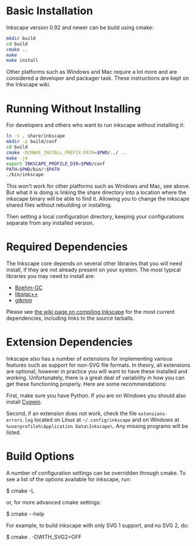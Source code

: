 Basic Installation
==================

Inkscape version 0.92 and newer can be build using cmake:

```bash
mkdir build
cd build
cmake ..
make
make install
```

Other platforms such as Windows and Mac require a lot more and are considered
a developer and packager task. These instructions are kept on the Inkscape wiki.

Running Without Installing
==========================

For developers and others who want to run inkscape without installing it:

```bash
ln -s . share/inkscape
mkdir -p build/conf
cd build
cmake -DCMAKE_INSTALL_PREFIX:PATH=$PWD/../ ..
make -j4
export INKSCAPE_PROFILE_DIR=$PWD/conf
PATH=$PWD/bin/:$PATH
./bin/inkscape
```

This won't work for other platforms such as Windows and Mac, see above. But
what it is doing is linking the share directory into a location where
the inkscape binary will be able to find it. Allowing you to change the
inkscape shared files without rebuilding or installing.

Then setting a local configuration directory, keeping your configurations
separate from any installed version.


Required Dependencies
=====================

The Inkscape core depends on several other libraries that you will need
install, if they are not already present on your system.  The most
typical libraries you may need to install are:

   * [Boehm-GC](http://www.hboehm.info/gc/)
   * [libsigc++](http://libsigc.sourceforge.net/)
   * [gtkmm](https://www.gtkmm.org/)

Please see [the wiki page on compiling Inkscape](http://wiki.inkscape.org/wiki/index.php/CompilingInkscape) for the
most current dependencies, including links to the source tarballs.


Extension Dependencies
======================
Inkscape also has a number of extensions for implementing various
features such as support for non-SVG file formats.  In theory, all
extensions are optional, however in practice you will want to have these
installed and working.  Unfortunately, there is a great deal of
variability in how you can get these functioning properly.  Here are
some recommendations:

First, make sure you have Python.  If you are on Windows you
should also install [Cygwin](https://www.cygwin.com/).

Second, if an extension does not work, check the file
`extensions-errors.log` located on Linux at `~/.config/inkscape` and on
Windows at `%userprofile%\Application Data\Inkscape\`. Any missing
programs will be listed.


Build Options
=============

A number of configuration settings can be overridden through cmake.  To
see a list of the options available for inkscape, run:

 $ cmake -L

or, for more advanced cmake settings:

 $ cmake --help

For example, to build inkscape with only SVG 1 support, and no SVG 2, do:

 $ cmake . -DWITH_SVG2=OFF
